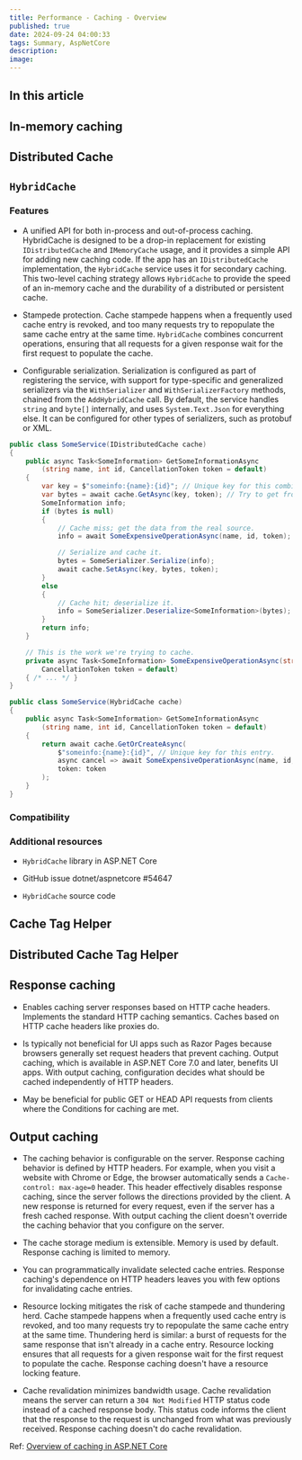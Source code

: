 ```yaml
---
title: Performance - Caching - Overview
published: true
date: 2024-09-24 04:00:33
tags: Summary, AspNetCore
description:
image:
---
```


## In this article

## In-memory caching

## Distributed Cache

## ```HybridCache```

### Features

 - A unified API for both in-process and out-of-process caching.
HybridCache is designed to be a drop-in replacement for existing ```IDistributedCache``` and ```IMemoryCache``` usage, and it provides a
simple API for adding new caching code. If the app has an ```IDistributedCache``` implementation, the ```HybridCache``` service uses it for secondary caching. This two-level caching strategy allows ```HybridCache``` to provide the speed of an in-memory cache and the durability of a distributed or persistent cache.

 - Stampede protection.
Cache stampede happens when a frequently used cache entry is revoked, and too many requests try to repopulate the same cache entry at the same time. ```HybridCache``` combines concurrent operations, ensuring that all requests for a given response wait for the first request to populate the cache.

 - Configurable serialization.
Serialization is configured as part of registering the service, with support for type-specific and generalized serializers via the ```WithSerializer``` and ```WithSerializerFactory``` methods, chained from the ```AddHybridCache``` call. By default, the service handles ```string``` and `byte[]` internally, and uses ```System.Text.Json``` for everything else. It can be configured for other types of serializers, such as protobuf or XML.

```csharp
public class SomeService(IDistributedCache cache)
{
    public async Task<SomeInformation> GetSomeInformationAsync
        (string name, int id, CancellationToken token = default)
    {
        var key = $"someinfo:{name}:{id}"; // Unique key for this combination.
        var bytes = await cache.GetAsync(key, token); // Try to get from cache.
        SomeInformation info;
        if (bytes is null)
        {
            // Cache miss; get the data from the real source.
            info = await SomeExpensiveOperationAsync(name, id, token);

            // Serialize and cache it.
            bytes = SomeSerializer.Serialize(info);
            await cache.SetAsync(key, bytes, token);
        }
        else
        {
            // Cache hit; deserialize it.
            info = SomeSerializer.Deserialize<SomeInformation>(bytes);
        }
        return info;
    }

    // This is the work we're trying to cache.
    private async Task<SomeInformation> SomeExpensiveOperationAsync(string name, int id,
        CancellationToken token = default)
    { /* ... */ }
}
```

```csharp
public class SomeService(HybridCache cache)
{
    public async Task<SomeInformation> GetSomeInformationAsync
        (string name, int id, CancellationToken token = default)
    {
        return await cache.GetOrCreateAsync(
            $"someinfo:{name}:{id}", // Unique key for this entry.
            async cancel => await SomeExpensiveOperationAsync(name, id, cancel),
            token: token
        );
    }
}
```

### Compatibility

### Additional resources

 - ```HybridCache``` library in ASP.NET Core

 - GitHub issue dotnet/aspnetcore #54647

 - ```HybridCache``` source code

## Cache Tag Helper

## Distributed Cache Tag Helper

## Response caching

 - Enables caching server responses based on HTTP cache headers. Implements the standard HTTP caching semantics. Caches based on HTTP cache headers like proxies do.

 - Is typically not beneficial for UI apps such as Razor Pages because browsers generally set request headers that prevent caching. Output caching, which is available in ASP.NET Core 7.0 and later, benefits UI apps. With output caching, configuration decides what should be cached independently of HTTP headers.

 - May be beneficial for public GET or HEAD API requests from clients where the Conditions for caching are met.

## Output caching

 - The caching behavior is configurable on the server.
Response caching behavior is defined by HTTP headers. For example, when you visit a website with Chrome or Edge, the browser automatically sends a ```Cache-control: max-age=0``` header. This header effectively disables response caching, since the server follows the directions provided by the client. A new response is returned for every request, even if the server has a fresh cached response. With output caching the client doesn't override the caching behavior that you configure on the server.

 - The cache storage medium is extensible.
Memory is used by default. Response caching is limited to memory.

 - You can programmatically invalidate selected cache entries.
Response caching's dependence on HTTP headers leaves you with few options for invalidating cache entries.

 - Resource locking mitigates the risk of cache stampede and thundering herd.
Cache stampede happens when a frequently used cache entry is revoked, and too many requests try to repopulate the same cache entry at the same time. Thundering herd is similar: a burst of requests for the same response that isn't already in a cache entry. Resource locking ensures that all requests for a given response wait for the first request to populate the cache. Response caching doesn't have a resource locking feature.

 - Cache revalidation minimizes bandwidth usage.
Cache revalidation means the server can return a ```304 Not Modified``` HTTP status code instead of a cached response body. This status code informs the client that the response to the request is unchanged from what was previously received. Response caching doesn't do cache revalidation.

Ref: [Overview of caching in ASP.NET Core](https://learn.microsoft.com/en-us/aspnet/core/performance/caching/overview?view=aspnetcore-8.0)